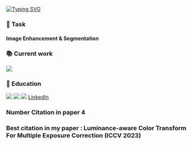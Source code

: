 [![Typing SVG](https://readme-typing-svg.demolab.com?font=Fira+Code&pause=1000&random=false&width=435&lines=Computer+Vision)](https://git.io/typing-svg)

### 🚗 Task

#### Image Enhancement & Segmentation

### 📚 Current work
<img src="https://img.shields.io/badge/ CVLAB LAB Ph.D @ CNU-EADBC6?style=for-the-badge"/>  

### 🏫 Education  

<img src="https://img.shields.io/badge/Ph.D. Artifical intelligence Philosophiæ Doctor Degree (2024~) - CNU-001c54?style=for-the-badge"/>
<img src="https://img.shields.io/badge/M.S. Artifical intelligence Master's Degree (2022~2024) - CNU-001c54?style=for-the-badge"/>
<img src="https://img.shields.io/badge/B.S. Computer Engineering (2016~2022) - CNU-001c54?style=for-the-badge"/>  

<a href="https://www.linkedin.com/in/jong-hyeon-baek-3492ab1b5/">
  LinkedIn
</a>

### Number Citation in paper 4

### Best citation in my paper : Luminance-aware Color Transform For Multiple Exposure Correction (ICCV 2023) 
